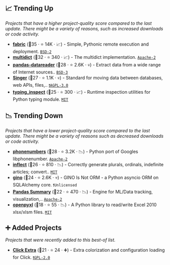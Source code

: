 ## 📈 Trending Up

_Projects that have a higher project-quality score compared to the last update. There might be a variety of reasons, such as increased downloads or code activity._

- <b><a href="https://github.com/fabric/fabric">fabric</a></b> (🥉35 ·  ⭐ 14K · 📈) - Simple, Pythonic remote execution and deployment. <code><a href="http://bit.ly/3rqEWVr">BSD-2</a></code>
- <b><a href="https://github.com/aio-libs/multidict">multidict</a></b> (🥈32 ·  ⭐ 340 · 📈) - The multidict implementation. <code><a href="http://bit.ly/3nYMfla">Apache-2</a></code>
- <b><a href="https://github.com/pydata/pandas-datareader">pandas-datareader</a></b> (🥉28 ·  ⭐ 2.6K · 💀) - Extract data from a wide range of Internet sources.. <code><a href="http://bit.ly/3aKzpTv">BSD-3</a></code>
- <b><a href="https://github.com/singer-io/getting-started">Singer</a></b> (🥉27 ·  ⭐ 1.1K · 💀) - Standard for moving data between databases, web APIs, files,.. <code><a href="http://bit.ly/3pwmjO5">❗️AGPL-3.0</a></code>
- <b><a href="https://github.com/ilevkivskyi/typing_inspect">typing_inspect</a></b> (🥉25 ·  ⭐ 300 · 📈) - Runtime inspection utilities for Python typing module. <code><a href="http://bit.ly/34MBwT8">MIT</a></code>

## 📉 Trending Down

_Projects that have a lower project-quality score compared to the last update. There might be a variety of reasons such as decreased downloads or code activity._

- <b><a href="https://github.com/daviddrysdale/python-phonenumbers">phonenumbers</a></b> (🥈28 ·  ⭐ 3.2K · 📉) - Python port of Googles libphonenumber. <code><a href="http://bit.ly/3nYMfla">Apache-2</a></code>
- <b><a href="https://github.com/jaraco/inflect">inflect</a></b> (🥉26 ·  ⭐ 810 · 📉) - Correctly generate plurals, ordinals, indefinite articles; convert.. <code><a href="http://bit.ly/34MBwT8">MIT</a></code>
- <b><a href="https://github.com/python-gino/gino">gino</a></b> (🥉24 ·  ⭐ 2.6K · 💀) - GINO Is Not ORM - a Python asyncio ORM on SQLAlchemy core. <code>❗Unlicensed</code>
- <b><a href="https://github.com/polyaxon/traceml">Pandas Summary</a></b> (🥉22 ·  ⭐ 470 · 📉) - Engine for ML/Data tracking, visualization,.. <code><a href="http://bit.ly/3nYMfla">Apache-2</a></code> <code><img src="https://git.io/JLy1S" style="display:inline;" width="13" height="13"></code>
- <b><a href="https://foss.heptapod.net/openpyxl/openpyxl">openpyxl</a></b> (🥉18 ·  ⭐ 55 · 📉) - A Python library to read/write Excel 2010 xlsx/xlsm files. <code><a href="http://bit.ly/34MBwT8">MIT</a></code>

## ➕ Added Projects

_Projects that were recently added to this best-of list._

- <b><a href="https://github.com/kdeldycke/click-extra">Click Extra</a></b> (🥉21 ·  ⭐ 24 · ➕) - Extra colorization and configuration loading for Click. <code><a href="http://bit.ly/2KucAZR">❗️GPL-2.0</a></code>

